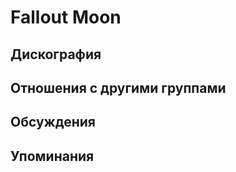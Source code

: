 # Fallout Moon



## Дискография


## Отношения с другими группами


## Обсуждения


## Упоминания

